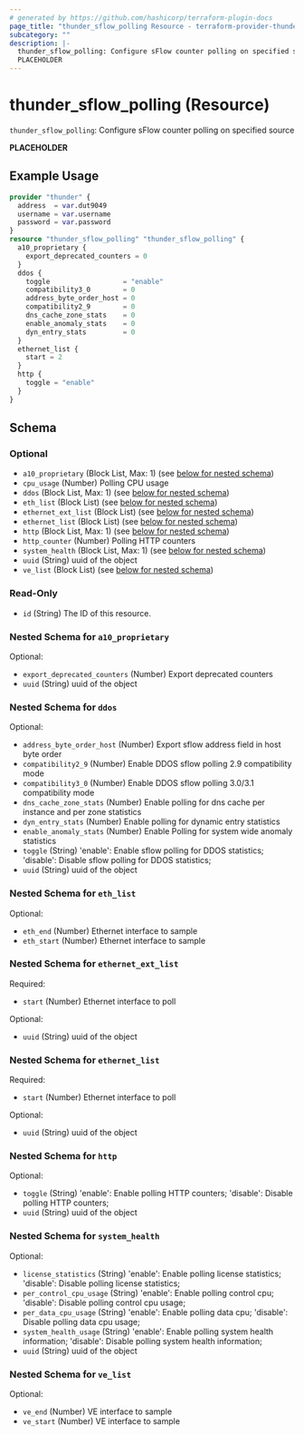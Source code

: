 ```yaml
---
# generated by https://github.com/hashicorp/terraform-plugin-docs
page_title: "thunder_sflow_polling Resource - terraform-provider-thunder"
subcategory: ""
description: |-
  thunder_sflow_polling: Configure sFlow counter polling on specified source
  PLACEHOLDER
---
```


# thunder_sflow_polling (Resource)

`thunder_sflow_polling`: Configure sFlow counter polling on specified source

__PLACEHOLDER__

## Example Usage

```terraform
provider "thunder" {
  address  = var.dut9049
  username = var.username
  password = var.password
}
resource "thunder_sflow_polling" "thunder_sflow_polling" {
  a10_proprietary {
    export_deprecated_counters = 0
  }
  ddos {
    toggle                  = "enable"
    compatibility3_0        = 0
    address_byte_order_host = 0
    compatibility2_9        = 0
    dns_cache_zone_stats    = 0
    enable_anomaly_stats    = 0
    dyn_entry_stats         = 0
  }
  ethernet_list {
    start = 2
  }
  http {
    toggle = "enable"
  }
}
```

<!-- schema generated by tfplugindocs -->
## Schema

### Optional

- `a10_proprietary` (Block List, Max: 1) (see [below for nested schema](#nestedblock--a10_proprietary))
- `cpu_usage` (Number) Polling CPU usage
- `ddos` (Block List, Max: 1) (see [below for nested schema](#nestedblock--ddos))
- `eth_list` (Block List) (see [below for nested schema](#nestedblock--eth_list))
- `ethernet_ext_list` (Block List) (see [below for nested schema](#nestedblock--ethernet_ext_list))
- `ethernet_list` (Block List) (see [below for nested schema](#nestedblock--ethernet_list))
- `http` (Block List, Max: 1) (see [below for nested schema](#nestedblock--http))
- `http_counter` (Number) Polling HTTP counters
- `system_health` (Block List, Max: 1) (see [below for nested schema](#nestedblock--system_health))
- `uuid` (String) uuid of the object
- `ve_list` (Block List) (see [below for nested schema](#nestedblock--ve_list))

### Read-Only

- `id` (String) The ID of this resource.

<a id="nestedblock--a10_proprietary"></a>
### Nested Schema for `a10_proprietary`

Optional:

- `export_deprecated_counters` (Number) Export deprecated counters
- `uuid` (String) uuid of the object


<a id="nestedblock--ddos"></a>
### Nested Schema for `ddos`

Optional:

- `address_byte_order_host` (Number) Export sflow address field in host byte order
- `compatibility2_9` (Number) Enable DDOS sflow polling 2.9 compatibility mode
- `compatibility3_0` (Number) Enable DDOS sflow polling 3.0/3.1 compatibility mode
- `dns_cache_zone_stats` (Number) Enable polling for dns cache per instance and per zone statistics
- `dyn_entry_stats` (Number) Enable polling for dynamic entry statistics
- `enable_anomaly_stats` (Number) Enable Polling for system wide anomaly statistics
- `toggle` (String) 'enable': Enable sflow polling for DDOS statistics; 'disable': Disable sflow polling for DDOS statistics;
- `uuid` (String) uuid of the object


<a id="nestedblock--eth_list"></a>
### Nested Schema for `eth_list`

Optional:

- `eth_end` (Number) Ethernet interface to sample
- `eth_start` (Number) Ethernet interface to sample


<a id="nestedblock--ethernet_ext_list"></a>
### Nested Schema for `ethernet_ext_list`

Required:

- `start` (Number) Ethernet interface to poll

Optional:

- `uuid` (String) uuid of the object


<a id="nestedblock--ethernet_list"></a>
### Nested Schema for `ethernet_list`

Required:

- `start` (Number) Ethernet interface to poll

Optional:

- `uuid` (String) uuid of the object


<a id="nestedblock--http"></a>
### Nested Schema for `http`

Optional:

- `toggle` (String) 'enable': Enable polling HTTP counters; 'disable': Disable polling HTTP counters;
- `uuid` (String) uuid of the object


<a id="nestedblock--system_health"></a>
### Nested Schema for `system_health`

Optional:

- `license_statistics` (String) 'enable': Enable polling license statistics; 'disable': Disable polling license statistics;
- `per_control_cpu_usage` (String) 'enable': Enable polling control cpu; 'disable': Disable polling control cpu usage;
- `per_data_cpu_usage` (String) 'enable': Enable polling data cpu; 'disable': Disable polling data cpu usage;
- `system_health_usage` (String) 'enable': Enable polling system health information; 'disable': Disable polling system health information;
- `uuid` (String) uuid of the object


<a id="nestedblock--ve_list"></a>
### Nested Schema for `ve_list`

Optional:

- `ve_end` (Number) VE interface to sample
- `ve_start` (Number) VE interface to sample


